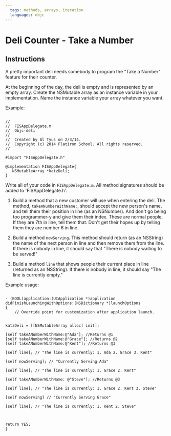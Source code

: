 ```yaml
---
  tags: methods, arrays, iteration
  languages: objc
---
```


# Deli Counter - Take a Number

## Instructions

A pretty important deli needs somebody to program the "Take a Number" feature for their counter.

At the beginning of the day, the deli is empty and is represented by an empty array.  Create the NSMutable array as an instance variable in your implementation.  Name the instance variable your array whatever you want.

Example: 

 ```objc 

//
//  FISAppDelegate.m
//  Objc-deli
//
//  Created by Al Tyus on 2/3/14.
//  Copyright (c) 2014 Flatiron School. All rights reserved.
//

#import "FISAppDelegate.h"

@implementation FISAppDelegate{
    NSMutableArray *katzDeli;
}

 ```

Write all of your code in `FISAppDelegate.m`.  All method signatures should be added to 'FISAppDelegate.h'.

1. Build a method that a new customer will use when entering the deli. The method, `takeANumberWithName:`, should accept the new person's name, and tell them their position in line (as an NSNumber). And don't go being too programmer-y and give them their index. These are normal people. If they are 7th in line, tell them that. Don't get their hopes up by telling them they are number 6 in line.

2. Build a method `nowServing`. This method should return (as an NSString) the name of the next person in line and then remove them from the line. If there is nobody in line, it should say that "There is nobody waiting to be served!"

3. Build a method `line` that shows people their current place in line (returned as an NSString). If there is nobody in line, it should say "The line is currently empty."

Example usage:
	
```objc

- (BOOL)application:(UIApplication *)application didFinishLaunchingWithOptions:(NSDictionary *)launchOptions
{
    // Override point for customization after application launch.


katzDeli = [[NSMutableArray alloc] init];

[self takeANumberWithName:@"Ada"]; //Returns @1
[self takeANumberWithName:@"Grace"]; //Returns @2
[self takeANumberWithName:@"Kent"]; //Returns @3

[self line]; // "The line is currently: 1. Ada 2. Grace 3. Kent"

[self nowServing]; // "Currently Serving Ada"

[self line]; // "The line is currently: 1. Grace 2. Kent"

[self takeANumberWithName: @"Steve"]; //Returns @3

[self line]; // "The line is currently: 1. Grace 2. Kent 3. Steve"

[self nowServing] // "Currently Serving Grace"

[self line]; // "The line is currently: 1. Kent 2. Steve"
 


return YES;
}
```
